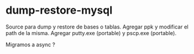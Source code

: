 # dump-restore-mysql

Source para dump y restore de bases o tablas. Agregar ppk y modificar el path de la misma.
Agregar putty.exe (portable) y pscp.exe (portable).

Migramos a async ? 